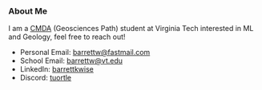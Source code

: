 <!-- About -->
<h3> About Me </h4>
<p> 
I am a <a href="https://data.science.vt.edu/programs/cmda.html">CMDA</a> (Geosciences Path) student at Virginia Tech interested in ML and Geology, feel free to reach out!
<!-- Contact Methods -->
<ul>
  <li>Personal Email: <a href="mailto:barrettw@fastmail.com">barrettw@fastmail.com</a></li>
  <li>School Email: <a href="mailto:barrettw@vt.edu">barrettw@vt.edu</a></li>
  <li>LinkedIn: <a href="https://www.linkedin.com/in/barrettkwise">barrettkwise</a></li>
  <li>Discord: <a href="https://discordapp.com/users/358636454601031681">tuortle</a></li>
</ul>
</p>
